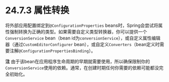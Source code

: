 # 24.7.3 属性转换

将外部应用配置绑定到`@ConfigurationProperties` beans时，Spring会尝试将属性强制转换为正确的类型。如果需要自定义类型转换器，你可以提供一个`ConversionService` bean（bean id为`conversionService`），或自定义属性编辑器（通过`CustomEditorConfigurer` bean），或自定义`Converters`（bean定义时需要注解`@ConfigurationPropertiesBinding`）。

**注** 由于该bean在应用程序生命周期的早期就需要使用，所以确保限制你的`ConversionService`使用的依赖。通常，在创建时期任何你需要的依赖可能都没完全初始化。

